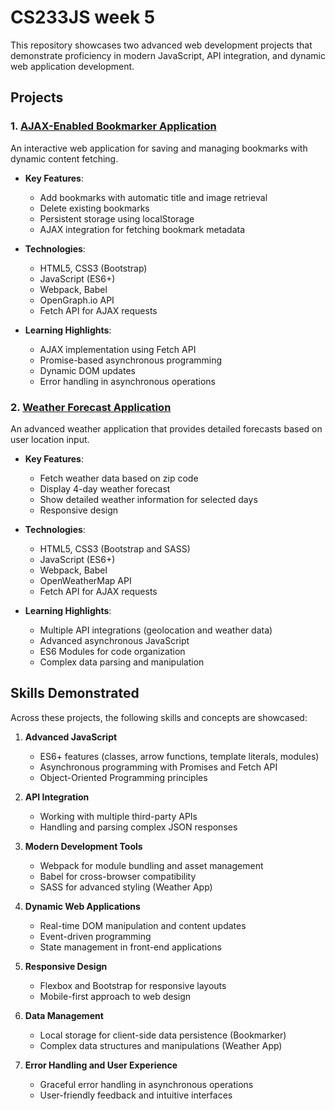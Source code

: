 # CS233JS week 5

This repository showcases two advanced web development projects that demonstrate proficiency in modern JavaScript, API integration, and dynamic web application development.

## Projects

### 1. [AJAX-Enabled Bookmarker Application](link-to-bookmarker-repo)

An interactive web application for saving and managing bookmarks with dynamic content fetching.

- **Key Features**: 
  - Add bookmarks with automatic title and image retrieval
  - Delete existing bookmarks
  - Persistent storage using localStorage
  - AJAX integration for fetching bookmark metadata

- **Technologies**: 
  - HTML5, CSS3 (Bootstrap)
  - JavaScript (ES6+)
  - Webpack, Babel
  - OpenGraph.io API
  - Fetch API for AJAX requests

- **Learning Highlights**: 
  - AJAX implementation using Fetch API
  - Promise-based asynchronous programming
  - Dynamic DOM updates
  - Error handling in asynchronous operations

### 2. [Weather Forecast Application](link-to-weather-app-repo)

An advanced weather application that provides detailed forecasts based on user location input.

- **Key Features**:
  - Fetch weather data based on zip code
  - Display 4-day weather forecast
  - Show detailed weather information for selected days
  - Responsive design

- **Technologies**:
  - HTML5, CSS3 (Bootstrap and SASS)
  - JavaScript (ES6+)
  - Webpack, Babel
  - OpenWeatherMap API
  - Fetch API for AJAX requests

- **Learning Highlights**:
  - Multiple API integrations (geolocation and weather data)
  - Advanced asynchronous JavaScript
  - ES6 Modules for code organization
  - Complex data parsing and manipulation

## Skills Demonstrated

Across these projects, the following skills and concepts are showcased:

1. **Advanced JavaScript**
   - ES6+ features (classes, arrow functions, template literals, modules)
   - Asynchronous programming with Promises and Fetch API
   - Object-Oriented Programming principles

2. **API Integration**
   - Working with multiple third-party APIs
   - Handling and parsing complex JSON responses

3. **Modern Development Tools**
   - Webpack for module bundling and asset management
   - Babel for cross-browser compatibility
   - SASS for advanced styling (Weather App)

4. **Dynamic Web Applications**
   - Real-time DOM manipulation and content updates
   - Event-driven programming
   - State management in front-end applications

5. **Responsive Design**
   - Flexbox and Bootstrap for responsive layouts
   - Mobile-first approach to web design

6. **Data Management**
   - Local storage for client-side data persistence (Bookmarker)
   - Complex data structures and manipulations (Weather App)

7. **Error Handling and User Experience**
   - Graceful error handling in asynchronous operations
   - User-friendly feedback and intuitive interfaces
